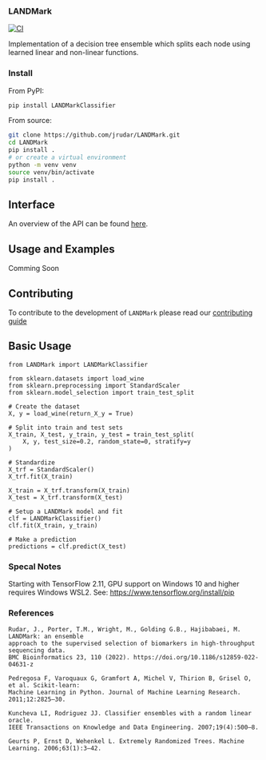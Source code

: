 ### LANDMark

[![CI](https://github.com/jrudar/LANDMark/actions/workflows/ci.yml/badge.svg)](https://github.com/jrudar/LANDMark/actions/workflows/ci.yml)

Implementation of a decision tree ensemble which splits each node using learned linear and non-linear functions.

### Install
From PyPI:

```bash
pip install LANDMarkClassifier
```

From source:

```bash
git clone https://github.com/jrudar/LANDMark.git
cd LANDMark
pip install .
# or create a virtual environment
python -m venv venv
source venv/bin/activate
pip install .
```

## Interface

An overview of the API can be found [here](docs/API.md).

## Usage and Examples

Comming Soon

## Contributing

To contribute to the development of `LANDMark` please read our [contributing guide](docs/CONTRIBUTING.md)

## Basic Usage

    from LANDMark import LANDMarkClassifier

    from sklearn.datasets import load_wine
    from sklearn.preprocessing import StandardScaler
    from sklearn.model_selection import train_test_split

    # Create the dataset
    X, y = load_wine(return_X_y = True)

    # Split into train and test sets
    X_train, X_test, y_train, y_test = train_test_split(
        X, y, test_size=0.2, random_state=0, stratify=y
    )

    # Standardize
    X_trf = StandardScaler()
    X_trf.fit(X_train)

    X_train = X_trf.transform(X_train)
    X_test = X_trf.transform(X_test)

    # Setup a LANDMark model and fit
    clf = LANDMarkClassifier()
    clf.fit(X_train, y_train)

    # Make a prediction
    predictions = clf.predict(X_test)

### Specal Notes

Starting with TensorFlow 2.11, GPU support on Windows 10 and higher requires Windows WSL2.
See: https://www.tensorflow.org/install/pip

### References

    Rudar, J., Porter, T.M., Wright, M., Golding G.B., Hajibabaei, M. LANDMark: an ensemble 
    approach to the supervised selection of biomarkers in high-throughput sequencing data. 
    BMC Bioinformatics 23, 110 (2022). https://doi.org/10.1186/s12859-022-04631-z

    Pedregosa F, Varoquaux G, Gramfort A, Michel V, Thirion B, Grisel O, et al. Scikit-learn: 
    Machine Learning in Python. Journal of Machine Learning Research. 2011;12:2825–30. 

    Kuncheva LI, Rodriguez JJ. Classifier ensembles with a random linear oracle. 
    IEEE Transactions on Knowledge and Data Engineering. 2007;19(4):500–8. 
    
    Geurts P, Ernst D, Wehenkel L. Extremely Randomized Trees. Machine Learning. 2006;63(1):3–42. 

